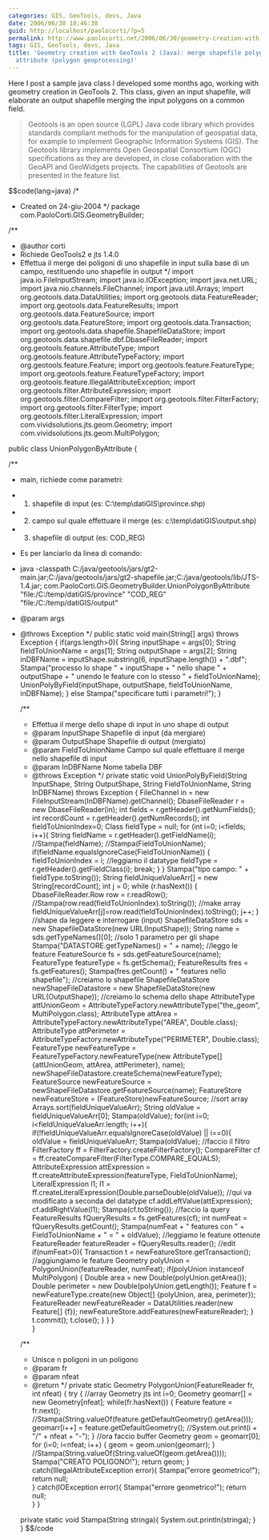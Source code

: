```yaml
---
categories: GIS, GeoTools, devs, Java
date: 2006/06/30 18:46:38
guid: http://localhost/paolocorti/?p=5
permalink: http://www.paolocorti.net/2006/06/30/geometry-creation-with-geotools-2-java-merge-shapefile-polygons-on-a-common-attribute-polygon-geoprocessing/
tags: GIS, GeoTools, devs, Java
title: 'Geometry creation with GeoTools 2 (Java): merge shapefile polygons on a common
  attribute (polygon geoprocessing)'
---
```

Here I post a sample java class I developed some months ago, working with geometry creation in GeoTools 2. This class, given an input shapefile, will elaborate an output shapefile merging the input polygons on a common field.

<blockquote>Geotools is an open source (LGPL) Java code library which provides standards compliant methods for the manipulation of geospatial data, for example to implement Geographic Information Systems (GIS). The Geotools library implements Open Geospatial Consortium (OGC) specifications as they are developed, in close collaboration with the GeoAPI and GeoWidgets projects. The capabilities of Geotools are presented in the feature list.</blockquote>

$$code(lang=java)
/*
 * Created on 24-giu-2004
 */
package com.PaoloCorti.GIS.GeometryBuilder;
 
/**
 * @author corti
 * Richiede GeoTools2 e jts 1.4.0
 * Effettua il merge dei poligoni di uno shapefile in input sulla base di un campo, restituendo uno shapefile in output
 */
import java.io.FileInputStream;
import java.io.IOException;
import java.net.URL;
import java.nio.channels.FileChannel;
import java.util.Arrays;
import org.geotools.data.DataUtilities;
import org.geotools.data.FeatureReader;
import org.geotools.data.FeatureResults;
import org.geotools.data.FeatureSource;
import org.geotools.data.FeatureStore;
import org.geotools.data.Transaction;
import org.geotools.data.shapefile.ShapefileDataStore;
import org.geotools.data.shapefile.dbf.DbaseFileReader;
import org.geotools.feature.AttributeType;
import org.geotools.feature.AttributeTypeFactory;
import org.geotools.feature.Feature;
import org.geotools.feature.FeatureType;
import org.geotools.feature.FeatureTypeFactory;
import org.geotools.feature.IllegalAttributeException;
import org.geotools.filter.AttributeExpression;
import org.geotools.filter.CompareFilter;
import org.geotools.filter.FilterFactory;
import org.geotools.filter.FilterType;
import org.geotools.filter.LiteralExpression;
import com.vividsolutions.jts.geom.Geometry;
import com.vividsolutions.jts.geom.MultiPolygon;
 
public class UnionPolygonByAttribute {
 
 /**
  * main, richiede come parametri:
  * 1. shapefile di input (es: C:\temp\datiGIS\province.shp)
  * 2. campo sul quale effettuare il merge (es: c:\temp\datiGIS\output.shp)
  * 3. shapefile di output (es: COD_REG)
  * Es per lanciarlo da linea di comando:
  * java -classpath C:/java/geotools/jars/gt2-main.jar;C:/java/geotools/jars/gt2-shapefile.jar;C:/java/geotools/lib/JTS-1.4.jar; com.PaoloCorti.GIS.GeometryBuilder.UnionPolygonByAttribute "file:/C:/temp/datiGIS/province" "COD_REG" "file:/C:/temp/datiGIS/output"
  * @param args
  * @throws Exception
  */
      public static void main(String[] args) throws Exception  {
             if(args.length>0){
                  String inputShape = args[0];
                  String fieldToUnionName = args[1];
                  String outputShape = args[2];
                  String inDBFName = inputShape.substring(6, inputShape.length()) + ".dbf";
                  Stampa("processo lo shape " + inputShape + " nello shape " + outputShape + " unendo le feature con lo stesso " + fieldToUnionName);
                  UnionPolyByField(inputShape, outputShape, fieldToUnionName, inDBFName);
             }
             else
               Stampa("specificare tutti i parametri!");
      }
      
      /**
       * Effettua il merge dello shape di input in uno shape di output
       * @param InputShape Shapefile di input (da mergiare)
       * @param OutputShape Shapefile di output (mergiato)
       * @param FieldToUnionName Campo sul quale effettuare il merge nello shapefile di input
       * @param InDBFName Nome tabella DBF
       * @throws Exception
       */
      private static void UnionPolyByField(String InputShape, String OutputShape, String FieldToUnionName, String InDBFName) throws Exception
      {
            FileChannel in = new FileInputStream(InDBFName).getChannel();
                         DbaseFileReader r = new DbaseFileReader(in);
                         int fields = r.getHeader().getNumFields();
                         int recordCount = r.getHeader().getNumRecords();
                         int fieldToUnionIndex=0;
                         Class fieldType = null;
                         for (int i=0; i<fields; i++){
                             String fieldName = r.getHeader().getFieldName(i);
                             //Stampa(fieldName);
                             //Stampa(FieldToUnionName);
                             if(fieldName.equalsIgnoreCase(FieldToUnionName))
                             {
                                   fieldToUnionIndex = i;
                                   //leggiamo il datatype
                                   fieldType = r.getHeader().getFieldClass(i);
                                   break;
                             }
                         }
                         Stampa("tipo campo: " + fieldType.toString());
                         String fieldUniqueValueArr[] = new String[recordCount];
                         int j = 0;
                         while (r.hasNext()) {
                             DbaseFileReader.Row row = r.readRow();
                             //Stampa(row.read(fieldToUnionIndex).toString());
                             //make array
                             fieldUniqueValueArr[j]=row.read(fieldToUnionIndex).toString();
                             j++;
                         }
                         //shape da leggere e interrogare (input)
                         ShapefileDataStore sds = new ShapefileDataStore(new URL(InputShape));
                         String name = sds.getTypeNames()[0];  //solo 1 parametro per gli shape
                         Stampa("DATASTORE.getTypeNames() = " + name);
                         //leggo le feature
                         FeatureSource fs = sds.getFeatureSource(name);
                         FeatureType featureType = fs.getSchema();
                         FeatureResults fres = fs.getFeatures();
                         Stampa(fres.getCount() + " features nello shapefile");
                         //creiamo lo shapefile
                         ShapefileDataStore newShapeFileDatastore = new ShapefileDataStore(new URL(OutputShape));
                         //creiamo lo schema dello shape
                         AttributeType attUnionGeom = AttributeTypeFactory.newAttributeType("the_geom", MultiPolygon.class);
                         AttributeType attArea = AttributeTypeFactory.newAttributeType("AREA", Double.class);
                         AttributeType attPerimeter = AttributeTypeFactory.newAttributeType("PERIMETER", Double.class);
                         FeatureType newFeatureType = FeatureTypeFactory.newFeatureType(new AttributeType[] {attUnionGeom, attArea, attPerimeter}, name);
                         newShapeFileDatastore.createSchema(newFeatureType);
                         FeatureSource newFeatureSource = newShapeFileDatastore.getFeatureSource(name);
                         FeatureStore newFeatureStore = (FeatureStore)newFeatureSource;
                         //sort array
                         Arrays.sort(fieldUniqueValueArr);
                         String oldValue = fieldUniqueValueArr[0];
                         Stampa(oldValue);
                         for(int i=0; i<fieldUniqueValueArr.length; i++){
                           if(!fieldUniqueValueArr.equalsIgnoreCase(oldValue) || i==0){
                                oldValue = fieldUniqueValueArr;
                                Stampa(oldValue);
                                //faccio il filtro
                                    FilterFactory ff = FilterFactory.createFilterFactory();
                                    CompareFilter cf = ff.createCompareFilter(FilterType.COMPARE_EQUALS);
                                    AttributeExpression attExpression = ff.createAttributeExpression(featureType, FieldToUnionName);
                                    LiteralExpression l1;
                                    l1 = ff.createLiteralExpression(Double.parseDouble(oldValue)); //qui va modificato a seconda del datatype
                                    cf.addLeftValue(attExpression);
                                    cf.addRightValue(l1);
                                    Stampa(cf.toString());
                                    //faccio la query
                                    FeatureResults fQueryResults = fs.getFeatures(cf);
                                    int numFeat = fQueryResults.getCount();
                                    Stampa(numFeat + " features con " + FieldToUnionName + " = " + oldValue);
                                    //leggiamo le feature ottenute
                                    FeatureReader featureReader = fQueryResults.reader();
                                    //edit
                                    if(numFeat>0){
                                    Transaction t = newFeatureStore.getTransaction();
                                    //aggiungiamo le feature
                                    Geometry polyUnion = PolygonUnion(featureReader, numFeat);
                                    if(polyUnion instanceof MultiPolygon)
                                    {
                                          Double area = new Double(polyUnion.getArea());
                                          Double perimeter = new Double(polyUnion.getLength());
                                          Feature f = newFeatureType.create(new Object[] {polyUnion, area, perimeter});
                                          FeatureReader newFeatureReader = DataUtilities.reader(new Feature[] {f});
                                          newFeatureStore.addFeatures(newFeatureReader);
                                     }
                                    t.commit();
                                    t.close();
                                    }
                           }
                         }                      
      }
      
      /**
       * Unisce n poligoni in un poligono
       * @param fr
       * @param nfeat
       * @return
       */
      private static Geometry PolygonUnion(FeatureReader fr, int nfeat) {
            try {
                             //array Geometry jts
                             int i=0;
                             Geometry geomarr[] = new Geometry[nfeat];
                          while(fr.hasNext()) {
                               Feature feature = fr.next();
                               //Stampa(String.valueOf(feature.getDefaultGeometry().getArea())); 
                               geomarr[i++] = feature.getDefaultGeometry();
                             //System.out.print(i + "/" + nfeat + "-");
                          }
                             //ora faccio buffer
                             Geometry geom = geomarr[0];
                             for (i=0; i<nfeat; i++) {
                                   geom = geom.union(geomarr);
                             }
                             //Stampa(String.valueOf(String.valueOf(geom.getArea())));
                             Stampa("CREATO POLIGONO!");
                             return geom;
            }
            catch(IllegalAttributeException error){
                  Stampa("errore geometrico!");
                  return null;            
            }
            catch(IOException error){
                  Stampa("errore geometrico!");
                  return null;            
            }
      }
      
      private static void Stampa(String stringa){
                  System.out.println(stringa);
            }
}
$$/code


